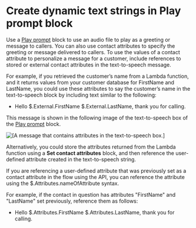# Create dynamic text strings in Play prompt block<a name="create-dynamic-text-strings"></a>

Use a [Play prompt](play.md) block to use an audio file to play as a greeting or message to callers\. You can also use contact attributes to specify the greeting or message delivered to callers\. To use the values of a contact attribute to personalize a message for a customer, include references to stored or external contact attributes in the text\-to\-speech message\. 

For example, if you retrieved the customer’s name from a Lambda function, and it returns values from your customer database for FirstName and LastName, you could use these attributes to say the customer’s name in the text\-to\-speech block by including text similar to the following:
+ Hello $\.External\.FirstName $\.External\.LastName, thank you for calling\.

This message is shown in the following image of the text\-to\-speech box of the [Play prompt](play.md) block\.

![\[A message that contains attributes in the text-to-speech box.\]](http://docs.aws.amazon.com/connect/latest/adminguide/images/play-prompt-attribute.png)

Alternatively, you could store the attributes returned from the Lambda function using a **Set contact attributes** block, and then reference the user\-defined attribute created in the text\-to\-speech string\.

If you are referencing a user\-defined attribute that was previously set as a contact attribute in the flow using the API, you can reference the attribute using the $\.Attributes\.nameOfAttribute syntax\. 

For example, if the contact in question has attributes "FirstName" and "LastName" set previously, reference them as follows:
+ Hello $\.Attributes\.FirstName $\.Attributes\.LastName, thank you for calling\.